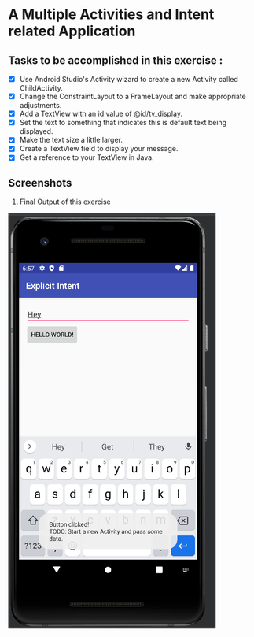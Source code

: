 # A Multiple Activities and Intent related Application

## Tasks to be accomplished in this exercise :
- [x] Use Android Studio's Activity wizard to create a new Activity called ChildActivity.
- [x] Change the ConstraintLayout to a FrameLayout and make appropriate adjustments.
- [x] Add a TextView with an id value of @id/tv_display.
- [x] Set the text to something that indicates this is default text being displayed.
- [x] Make the text size a little larger.
- [x] Create a TextView field to display your message.
- [x] Get a reference to your TextView in Java.

## Screenshots
1. Final Output of this exercise

![img1](https://github.com/kuluruvineeth/CoreAndroidConcepts/blob/4-AddNewActivity/Screenshots/img.png)
